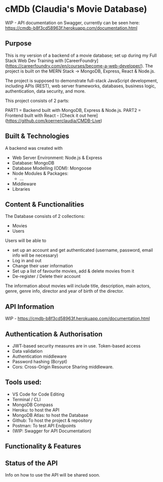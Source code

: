 # cMDb (Claudia's Movie Database)

WIP - API documentation on Swagger, currently can be seen here: 
https://cmdb-b8f3cd58963f.herokuapp.com/documentation.html

## Purpose

This is my version of a backend of a movie database; set up during my Full Stack Web Dev Training with [CareerFoundry] (https://careerfoundry.com/en/courses/become-a-web-developer/). 
The project is built on the MERN Stack -> MongoDB, Express, React & Node.js.

The project is supposed to demonstrate full-stack JavaScript development, including APIs (REST), web server
frameworks, databases, business logic, authentication, data security, and more.

This project consists of 2 parts:

PART1 = Backend built with MongoDB, Express & Node.js.
PART2 = Frontend built with React - [Check it out here] (https://github.com/koernerclaudia/CMDB-Live)

## Built & Technologies

A backend was created with
- Web Server Environment: Node.js & Express
- Database: MongoDB
- Database Modelling (ODM): Mongoose
- Node Modules & Packages:
    - ...
- Middleware
- Libraries

## Content & Functionalities

The Database consists of 2 collections:
- Movies
- Users

Users will be able to
- set up an account and get authenticated (username, password, email info will be necessary)
- Log in and out
- Change their user information
- Set up a list of favourite movies, add & delete movies from it
- De-register / Delete their account

The information about movies will include title, description, main actors, genre, genre info, director and year of birth of the director.

## API Information

WIP - https://cmdb-b8f3cd58963f.herokuapp.com/documentation.html

## Authentication & Authorisation
- JWT-based security measures are in use. Token-based access
- Data validation
- Authentication middleware
- Password hashing (Bcrypt)
- Cors: Cross-Origin Resource Sharing middleware.

## Tools used:

- VS Code for Code Editing
- Terminal / CLI
- MongoDB Compass
- Heroku: to host the API
- MongoDB Atlas: to host the Database
- Github: To host the project & repository
- Postman: To test API Endpoints
- (WIP: Swagger for API Documentation)

## Functionality & Features

## Status of the API

Info on how to use the API will be shared soon.
